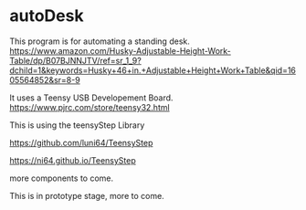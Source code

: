 # autoDesk

This program is for automating a standing desk. https://www.amazon.com/Husky-Adjustable-Height-Work-Table/dp/B07BJNNJTV/ref=sr_1_9?dchild=1&keywords=Husky+46+in.+Adjustable+Height+Work+Table&qid=1605564852&sr=8-9

It uses a Teensy USB Developement Board. https://www.pjrc.com/store/teensy32.html

This is using the teensyStep Library

https://github.com/luni64/TeensyStep

https://ni64.github.io/TeensyStep

more components to come.

This is in prototype stage, more to come.